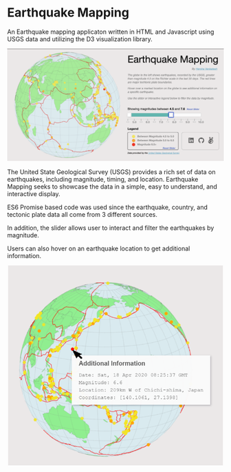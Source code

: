 # Earthquake Mapping
An Earthquake mapping applicaton written in HTML and Javascript using USGS data and utilizing the D3 visualization library.

<p align="center">
<kbd><img src="images/Screenshot%202020-04-24%2011.18.33.png"></kbd>
</p>

The United State Geological Survey (USGS) provides a rich set of data on earthquakes, including magnitude, timing, and location. Earthquake Mapping seeks to showcase the data in a simple, easy to understand, and interactive display.

ES6 Promise based code was used since the earthquake, country, and tectonic plate data all come from 3 different sources.

In addition, the slider allows user to interact and filter the earthquakes by magnitude.

Users can also hover on an earthquake location to get additional information.
<p align="center">
<kbd><img src="images/eq-mapping-2.png" width=500></kbd>
</p>

